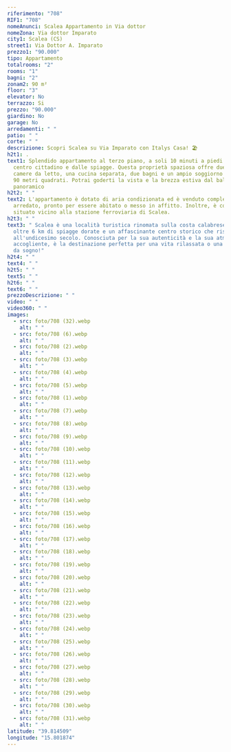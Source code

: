 ```yaml
---
riferimento: "708"
RIF1: "708"
nomeAnunci: Scalea Appartamento in Via dottor
nomeZona: Via dottor Imparato
city1: Scalea (CS)
street1: Via Dottor A. Imparato
prezzo1: "90.000"
tipo: Appartamento
totalrooms: "2"
rooms: "1"
bagni: "2"
zonam2: 90 m²
floor: "3"
elevator: No
terrazzo: Si
prezzo: "90.000"
giardino: No
garage: No
arredamenti: " "
patio: " "
corte: " "
descrizione: Scopri Scalea su Via Imparato con Italys Casa! 🏖️
h2t1: .
text1: Splendido appartamento al terzo piano, a soli 10 minuti a piedi dal
  centro cittadino e dalle spiagge. Questa proprietà spaziosa offre due grandi
  camere da letto, una cucina separata, due bagni e un ampio soggiorno su oltre
  90 metri quadrati. Potrai goderti la vista e la brezza estiva dal balcone
  panoramico
h2t2: " "
text2: L'appartamento è dotato di aria condizionata ed è venduto completamente
  arredato, pronto per essere abitato o messo in affitto. Inoltre, è comodamente
  situato vicino alla stazione ferroviaria di Scalea.
h2t3: " "
text3: " Scalea è una località turistica rinomata sulla costa calabrese, con
  oltre 6 km di spiagge dorate e un affascinante centro storico che risale
  all'undicesimo secolo. Conosciuta per la sua autenticità e la sua atmosfera
  accogliente, è la destinazione perfetta per una vita rilassata o una vacanza
  da sogno!"
h2t4: " "
text4: " "
h2t5: " "
text5: " "
h2t6: " "
text6: " "
prezzoDescrizione: " "
video: " "
video360: " "
images:
  - src: foto/708 (32).webp
    alt: " "
  - src: foto/708 (6).webp
    alt: " "
  - src: foto/708 (2).webp
    alt: " "
  - src: foto/708 (3).webp
    alt: " "
  - src: foto/708 (4).webp
    alt: " "
  - src: foto/708 (5).webp
    alt: " "
  - src: foto/708 (1).webp
    alt: " "
  - src: foto/708 (7).webp
    alt: " "
  - src: foto/708 (8).webp
    alt: " "
  - src: foto/708 (9).webp
    alt: " "
  - src: foto/708 (10).webp
    alt: " "
  - src: foto/708 (11).webp
    alt: " "
  - src: foto/708 (12).webp
    alt: " "
  - src: foto/708 (13).webp
    alt: " "
  - src: foto/708 (14).webp
    alt: " "
  - src: foto/708 (15).webp
    alt: " "
  - src: foto/708 (16).webp
    alt: " "
  - src: foto/708 (17).webp
    alt: " "
  - src: foto/708 (18).webp
    alt: " "
  - src: foto/708 (19).webp
    alt: " "
  - src: foto/708 (20).webp
    alt: " "
  - src: foto/708 (21).webp
    alt: " "
  - src: foto/708 (22).webp
    alt: " "
  - src: foto/708 (23).webp
    alt: " "
  - src: foto/708 (24).webp
    alt: " "
  - src: foto/708 (25).webp
    alt: " "
  - src: foto/708 (26).webp
    alt: " "
  - src: foto/708 (27).webp
    alt: " "
  - src: foto/708 (28).webp
    alt: " "
  - src: foto/708 (29).webp
    alt: " "
  - src: foto/708 (30).webp
    alt: " "
  - src: foto/708 (31).webp
    alt: " "
latitude: "39.814509"
longitude: "15.801874"
---
```

